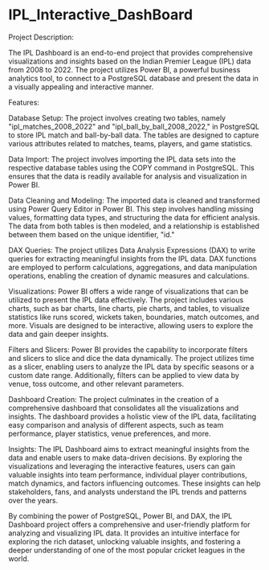 # IPL_Interactive_DashBoard


Project Description:

The IPL Dashboard is an end-to-end project that provides comprehensive visualizations and insights based on the Indian Premier League (IPL) data from 2008 to 2022. The project utilizes Power BI, a powerful business analytics tool, to connect to a PostgreSQL database and present the data in a visually appealing and interactive manner.

Features:

Database Setup: The project involves creating two tables, namely "ipl_matches_2008_2022" and "ipl_ball_by_ball_2008_2022," in PostgreSQL to store IPL match and ball-by-ball data. The tables are designed to capture various attributes related to matches, teams, players, and game statistics.

Data Import: The project involves importing the IPL data sets into the respective database tables using the COPY command in PostgreSQL. This ensures that the data is readily available for analysis and visualization in Power BI.

Data Cleaning and Modeling: The imported data is cleaned and transformed using Power Query Editor in Power BI. This step involves handling missing values, formatting data types, and structuring the data for efficient analysis. The data from both tables is then modeled, and a relationship is established between them based on the unique identifier, "id."

DAX Queries: The project utilizes Data Analysis Expressions (DAX) to write queries for extracting meaningful insights from the IPL data. DAX functions are employed to perform calculations, aggregations, and data manipulation operations, enabling the creation of dynamic measures and calculations.

Visualizations: Power BI offers a wide range of visualizations that can be utilized to present the IPL data effectively. The project includes various charts, such as bar charts, line charts, pie charts, and tables, to visualize statistics like runs scored, wickets taken, boundaries, match outcomes, and more. Visuals are designed to be interactive, allowing users to explore the data and gain deeper insights.

Filters and Slicers: Power BI provides the capability to incorporate filters and slicers to slice and dice the data dynamically. The project utilizes time as a slicer, enabling users to analyze the IPL data by specific seasons or a custom date range. Additionally, filters can be applied to view data by venue, toss outcome, and other relevant parameters.

Dashboard Creation: The project culminates in the creation of a comprehensive dashboard that consolidates all the visualizations and insights. The dashboard provides a holistic view of the IPL data, facilitating easy comparison and analysis of different aspects, such as team performance, player statistics, venue preferences, and more.

Insights: The IPL Dashboard aims to extract meaningful insights from the data and enable users to make data-driven decisions. By exploring the visualizations and leveraging the interactive features, users can gain valuable insights into team performance, individual player contributions, match dynamics, and factors influencing outcomes. These insights can help stakeholders, fans, and analysts understand the IPL trends and patterns over the years.

By combining the power of PostgreSQL, Power BI, and DAX, the IPL Dashboard project offers a comprehensive and user-friendly platform for analyzing and visualizing IPL data. It provides an intuitive interface for exploring the rich dataset, unlocking valuable insights, and fostering a deeper understanding of one of the most popular cricket leagues in the world.

